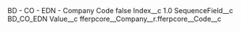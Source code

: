 <?xml version="1.0" encoding="UTF-8"?>
<CustomMetadata xmlns="http://soap.sforce.com/2006/04/metadata" xmlns:xsi="http://www.w3.org/2001/XMLSchema-instance" xmlns:xsd="http://www.w3.org/2001/XMLSchema">
    <label>BD - CO - EDN - Company Code</label>
    <protected>false</protected>
    <values>
        <field>Index__c</field>
        <value xsi:type="xsd:double">1.0</value>
    </values>
    <values>
        <field>SequenceField__c</field>
        <value xsi:type="xsd:string">BD_CO_EDN</value>
    </values>
    <values>
        <field>Value__c</field>
        <value xsi:type="xsd:string">fferpcore__Company__r.fferpcore__Code__c</value>
    </values>
</CustomMetadata>

